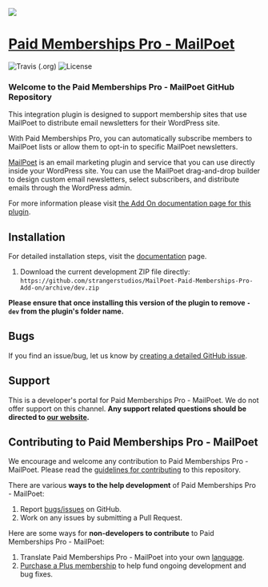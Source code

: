 ![](pmpro-mailpoet-banner.png)


# [Paid Memberships Pro - MailPoet](https://www.paidmembershipspro.com/add-ons/mailpoet-integration/) #
[comment]: # (Generate badges from shields.io, only works for .org plugins to get other stats etc. We'd have to create our own endpoints for Premium plugins)

![Travis (.org)](https://img.shields.io/travis/strangerstudios/MailPoet-Paid-Memberships-Pro-Add-on?style=flat-square) ![License](https://img.shields.io/badge/license-GPL--2.0%2B-red.svg?style=flat-square)

### Welcome to the Paid Memberships Pro - MailPoet GitHub Repository

This integration plugin is designed to support membership sites that use MailPoet to distribute email newsletters for their WordPress site.

With Paid Memberships Pro, you can automatically subscribe members to MailPoet lists or allow them to opt-in to specific MailPoet newsletters.

[MailPoet](https://wordpress.org/plugins/mailpoet/) is an email marketing plugin and service that you can use directly inside your WordPress site. You can use the MailPoet drag-and-drop builder to design custom email newsletters, select subscribers, and distribute emails through the WordPress admin.

For more information please visit [the Add On documentation page for this plugin](https://www.paidmembershipspro.com/add-ons/mailpoet-integration/).

## Installation ##
For detailed installation steps, visit the [documentation](https://www.paidmembershipspro.com/add-ons/mailpoet-integration/) page.

1. Download the current development ZIP file directly: `https://github.com/strangerstudios/MailPoet-Paid-Memberships-Pro-Add-on/archive/dev.zip`

**Please ensure that once installing this version of the plugin to remove `-dev` from the plugin's folder name.**

## Bugs ##
If you find an issue/bug, let us know by [creating a detailed GitHub issue](https://github.com/strangerstudios/MailPoet-Paid-Memberships-Pro-Add-on/issues/new/choose).

## Support ##
This is a developer's portal for Paid Memberships Pro - MailPoet. We do not offer support on this channel. **Any support related questions should be directed to [our website](https://www.paidmembershipspro.com/add-ons/mailpoet-integration/).**

## Contributing to Paid Memberships Pro - MailPoet ##
We encourage and welcome any contribution to Paid Memberships Pro - MailPoet. Please read the [guidelines for contributing](https://github.com/strangerstudios/MailPoet-Paid-Memberships-Pro-Add-on/blob/dev/.github/CONTRIBUTING.md) to this repository.

There are various **ways to the help development** of Paid Memberships Pro - MailPoet:

1. Report [bugs/issues](https://github.com/strangerstudios/MailPoet-Paid-Memberships-Pro-Add-on/issues/new/choose) on GitHub.
2. Work on any issues by submitting a Pull Request.

Here are some ways for **non-developers to contribute** to Paid Memberships Pro - MailPoet:

1. Translate Paid Memberships Pro - MailPoet into your own [language](https://www.paidmembershipspro.com/paid-memberships-pro-in-your-language/).
2. [Purchase a Plus membership](https://www.paidmembershipspro.com/pricing) to help fund ongoing development and bug fixes.